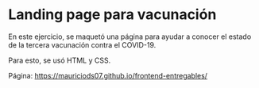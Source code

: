 # Landing page para vacunación

En este ejercicio, se maquetó una página para ayudar a conocer el estado de la tercera vacunación contra el COVID-19.

Para esto, se usó HTML y CSS.

Página:
https://mauriciods07.github.io/frontend-entregables/
